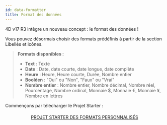 ```yaml
---
id: data-formatter
title: Format des données
---
```


4D v17 R3 intègre un nouveau concept : le format des données !

Vous pouvez désormais choisir des formats prédéfinis à partir de la section Libellés et icônes.

> **Formats disponibles :**
> 
> * **Text** : Texte
> * **Date** : Date, date courte, date longue, date complète
> * **Heure** : Heure, Heure courte, Durée, Nombre entier
> * **Booléen** : "Oui" ou "Non", "Faux" ou "Vrai"
> * **Nombre entier** : Nombre entier, Nombre décimal, Nombre réel, Pourcentage, Nombre ordinal, Monnaie $, Monnaie €, Monnaie ¥, Nombre en lettres

Commençons par télécharger le Projet Starter :

<div markdown="1" style="text-align: center; margin-top: 20px">
<a class="button"
href="https://github.com/4d-for-ios/tutorial-DataFormatter/releases/latest/download/tutorial-DataFormatter.zip">PROJET STARTER DES FORMATS PERSONNALISÉS</a>
</div>

